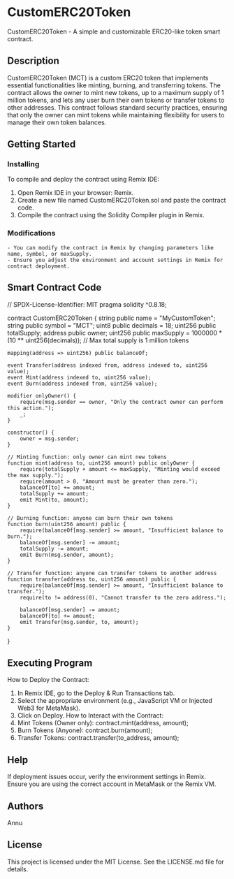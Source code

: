 # CustomERC20Token
CustomERC20Token - A simple and customizable ERC20-like token smart contract.

## Description
CustomERC20Token (MCT) is a custom ERC20 token that implements essential functionalities like minting, burning, and transferring tokens. The contract allows the owner to mint new tokens, up to a maximum supply of 1 million tokens, and lets any user burn their own tokens or transfer tokens to other addresses. This contract follows standard security practices, ensuring that only the owner can mint tokens while maintaining flexibility for users to manage their own token balances.

## Getting Started
### Installing
To compile and deploy the contract using Remix IDE:
1. Open Remix IDE in your browser: Remix.
2. Create a new file named CustomERC20Token.sol and paste the contract code.
3. Compile the contract using the Solidity Compiler plugin in Remix.
### Modifications
    - You can modify the contract in Remix by changing parameters like name, symbol, or maxSupply.
    - Ensure you adjust the environment and account settings in Remix for contract deployment.

## Smart Contract Code

// SPDX-License-Identifier: MIT
pragma solidity ^0.8.18;

contract CustomERC20Token {
    string public name = "MyCustomToken";
    string public symbol = "MCT";
    uint8 public decimals = 18;
    uint256 public totalSupply;
    address public owner;
    uint256 public maxSupply = 1000000 * (10 ** uint256(decimals)); // Max total supply is 1 million tokens

    mapping(address => uint256) public balanceOf;

    event Transfer(address indexed from, address indexed to, uint256 value);
    event Mint(address indexed to, uint256 value);
    event Burn(address indexed from, uint256 value);

    modifier onlyOwner() {
        require(msg.sender == owner, "Only the contract owner can perform this action.");
        _;
    }

    constructor() {
        owner = msg.sender;
    }

    // Minting function: only owner can mint new tokens
    function mint(address to, uint256 amount) public onlyOwner {
        require(totalSupply + amount <= maxSupply, "Minting would exceed the max supply.");
        require(amount > 0, "Amount must be greater than zero.");
        balanceOf[to] += amount;
        totalSupply += amount;
        emit Mint(to, amount);
    }

    // Burning function: anyone can burn their own tokens
    function burn(uint256 amount) public {
        require(balanceOf[msg.sender] >= amount, "Insufficient balance to burn.");
        balanceOf[msg.sender] -= amount;
        totalSupply -= amount;
        emit Burn(msg.sender, amount);
    }

    // Transfer function: anyone can transfer tokens to another address
    function transfer(address to, uint256 amount) public {
        require(balanceOf[msg.sender] >= amount, "Insufficient balance to transfer.");
        require(to != address(0), "Cannot transfer to the zero address.");
        
        balanceOf[msg.sender] -= amount;
        balanceOf[to] += amount;
        emit Transfer(msg.sender, to, amount);
    } 
}

## Executing Program
How to Deploy the Contract:
1. In Remix IDE, go to the Deploy & Run Transactions tab.
2. Select the appropriate environment (e.g., JavaScript VM or Injected Web3 for MetaMask).
3. Click on Deploy.
How to Interact with the Contract:
1. Mint Tokens (Owner only):
   contract.mint(address, amount);
2. Burn Tokens (Anyone):
   contract.burn(amount);
3. Transfer Tokens:
   contract.transfer(to_address, amount);

## Help
If deployment issues occur, verify the environment settings in Remix.
Ensure you are using the correct account in MetaMask or the Remix VM.

## Authors
Annu

## License
This project is licensed under the MIT License. See the LICENSE.md file for details.
